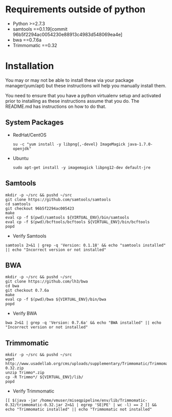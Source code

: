 # Requirements outside of python

- Python >=2.7.3
- samtools ==0.1.19[commit 96b5f2294ac0054230e88913c4983d548069ea4e]
- bwa ==0.7.6a
- Trimmomatic ==0.32

# Installation

  You may or may not be able to install these via your package manager(yum/apt) but these instructions
  will help you manually install them.

  You need to ensure that you have a python virtualenv setup and activated prior to installing as these
  instructions assume that you do. The README.md has instructions on how to do that.

## System Packages

  - RedHat/CentOS

    ```
    su -c "yum install -y libpng{,-devel} ImageMagick java-1.7.0-openjdk"
    ```

  - Ubuntu

    ```
    sudo apt-get install -y imagemagick libpng12-dev default-jre
    ```

## Samtools

  ```
  mkdir -p ~/src && pushd ~/src
  git clone https://github.com/samtools/samtools
  cd samtools
  git checkout 96b5f2294ac005423
  make
  eval cp -f $(pwd)/samtools ${VIRTUAL_ENV}/bin/samtools
  eval cp -f $(pwd)/bcftools/bcftools ${VIRTUAL_ENV}/bin/bcftools
  popd
  ```
  - Verify Samtools

  ```
  samtools 2>&1 | grep -q 'Version: 0.1.18' && echo "samtools installed" || echo "Incorrect version or not installed"
  ```

## BWA

  ```
  mkdir -p ~/src && pushd ~/src
  git clone https://github.com/lh3/bwa
  cd bwa
  git checkout 0.7.6a
  make
  eval cp -f $(pwd)/bwa ${VIRTUAL_ENV}/bin/bwa
  popd
  ```

  - Verify BWA

  ```
  bwa 2>&1 | grep -q 'Version: 0.7.6a' && echo "BWA installed" || echo "Incorrect version or not installed"
  ```

## Trimmomatic

  ```
  mkdir -p ~/src && pushd ~/src
  wget http://www.usadellab.org/cms/uploads/supplementary/Trimmomatic/Trimmomatic-0.32.zip
  unzip Trimmo*.zip
  cp -R Trimmo*/ ${VIRTUAL_ENV}/lib/
  popd
  ```

  - Verify Trimmomatic

  ```
  [[ $(java -jar /home/vmuser/miseqpipeline/env/lib/Trimmomatic-0.32/trimmomatic-0.32.jar 2>&1 | egrep 'SE|PE' | wc -l) == 2 ]] && echo "Trimmomatic installed" || echo "Trimmomatic not installed"
  ```
